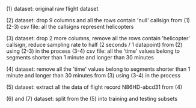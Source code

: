 
(1) dataset: original raw flight dataset

(2) dataset: drop 9 columns and all the rows contain 'null' callsign from (1)
   (2-3) csv file: all the callsigns represent helicopters

(3) dataset: drop 2 more columns, remove all the rows contain 'helicopter' callsign, 
            reduce sampling rate to half (2 seconds / 1 datapoint) from (2) using (2-3) in the process
   (3-4) csv file: all the 'time' values belong to segments shorter than 1 minute and longer than 30 minutes

(4) dataset: remove all the 'time' values belong to segments shorter than 1 minute and longer than 30 minutes 
            from (3) using (3-4) in the process

(5) dataset: extract all the data of flight record N86HD-abcd31 from (4)

(6) and (7) dataset: split from the (5) into training and testing subsets